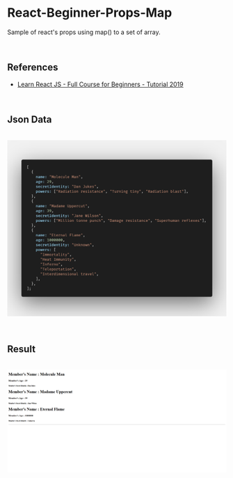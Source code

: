 # React-Beginner-Props-Map

Sample of react's props using map() to a set of array.

&nbsp;
&nbsp;
&nbsp;



## References

- [Learn React JS - Full Course for Beginners - Tutorial 2019](https://youtu.be/DLX62G4lc44)
  
&nbsp;
&nbsp;
&nbsp;


## Json Data

&nbsp;
![](screenshots/screenshot000.png)

&nbsp;
&nbsp;
&nbsp;


## Result

&nbsp;
<kbd>![](screenshots/screenshot001.png)</kbd>
